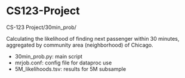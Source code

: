 # CS123-Project
CS-123 Project/30min_prob/

Calculating the likelihood of finding next passenger within 30 minutes, aggregated by community area (neighborhood) of Chicago. 

- 30min_prob.py: main script
- mrjob.conf: config file for dataproc use
- 5M_likelihoods.tsv: results for 5M subsample 